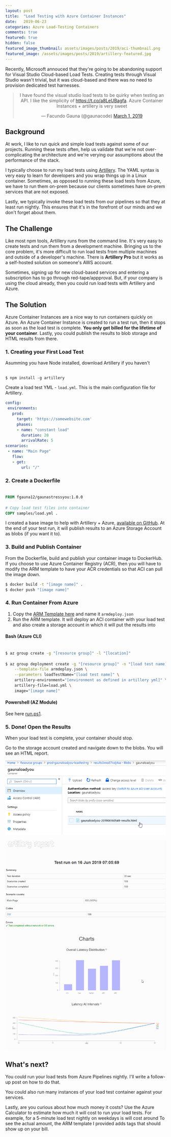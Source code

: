 ```yaml
---
layout: post
title:  "Load Testing with Azure Container Instances"
date:   2019-06-23 
categories: Azure Load-Testing Containers
comments: true
featured: true
hidden: false
featured_image_thumbnail: assets/images/posts/2019/aci-thumbnail.png
featured_image: /assets/images/posts/2019/artillery-featured.jpg
---
```


Recently, Microsoft annouced that they're going to be abandoning support for Visual Studio Cloud-based Load Tests. Creating tests through Visual Studio wasn't trivial, but it was cloud-based and there was no need to provision dedicated test harnesses. 

<center>
<blockquote class="twitter-tweet" data-lang="en"><p lang="en" dir="ltr">I have found the visual studio load tests to be quirky when testing an API. I like the simplicity of <a href="https://t.co/a8LeUBagfa">https://t.co/a8LeUBagfa</a>.   Azure Container Instances + artillery is very sweet</p>&mdash; Facundo Gauna (@gaunacode) <a href="https://twitter.com/gaunacode/status/1101458172362010624?ref_src=twsrc%5Etfw">March 1, 2019</a></blockquote>
<script async src="https://platform.twitter.com/widgets.js" charset="utf-8"></script>
</center>

<!--more-->

## Background

At work, I like to run quick and simple load tests against some of our projects. 
Running these tests often, help us validate that we're not over-complicating the architecture and we're verying our assumptions about the performance of the stack.

I typically choose to run my load tests using [Artillery](artillery.io). The YAML syntax is very easy to learn for developers and you wrap things up in a Linux container. Sometimes, as opposed to running these load tests from Azure, we have to run them on-prem because our clients sometimes have on-prem services that are not exposed.

Lastly, we typically invoke these load tests from our pipelines so that they at least run nightly. This ensures that it's in the forefront of our minds and we don't forget about them.

## The Challenge

Like most npm tools, Artillery runs from the command line. It's very easy to create tests and run them from a development machine. Bringing us to the core problem, it's more difficult to run load tests from multiple machines and outside of a developer's machine. There is **Artillery Pro** but it works as a self-hosted solution on someone's AWS account.

Sometimes, signing up for new cloud-based services and entering a subscription has to go through red-tape/appproval. But, if your company is using the cloud already, then you could run load tests with Artillery and Azure. 

## The Solution

Azure Container Instances are a nice way to run containers quickly on Azure. An Azure Container Instance is created to run a test run, then it stops as soon as the load test is complete. **You only get billed for the lifetime of your container**. Lastly, you could publish the results to blob storage and HTML results from there. 

### 1. Creating your First Load Test

Asumming you have Node installed, download Artillery if you haven't

``` console

$ npm install -g artillery 

```
Create a load test YML - `load.yml`. This is the main configuration file for Artillery.

``` yaml
config:
 environments:
   prod:
     target: 'https://somewebsite.com'
     phases:
     - name: "constant load"
       duration: 20
       arrivalRate: 5
scenarios:
 - name: "Main Page"
   flow:
   - get:
       url: "/"
```

### 2. Create a Dockerfile


``` Dockerfile

FROM fgauna12/gaunastressyou:1.0.0

# Copy load test files into container
COPY samples/load.yml .

```

I created a base image to help with Artillery + Azure, [available on GitHub](https://github.com/fgauna12/AzureArtilleryLoadTests). At the end of your test run, it will publish results to an Azure Storage Account as blobs (if you want it to).

### 3. Build and Publish Container

From the Dockerfile, build and publish your container image to DockerHub. If you choose to use Azure Container Registry (ACR), then you will have to modify the ARM template to have your ACR credentials so that ACI can pull the image down.

``` bash
$ docker build -t "[image name]" . 
$ docker push "[image name]"
```

### 4. Run Container From Azure

1. Copy the [ARM Template here](https://raw.githubusercontent.com/fgauna12/AzureArtilleryLoadTests/master/armdeploy.json) and name it `armdeploy.json`
2. Run the ARM template. It will deploy an ACI container with your load test and also create a storage account in which it will put the results into

#### Bash (Azure CLI)

``` bash

$ az group create -g "[resource group]" -l "[location]"

$ az group deployment create -g "[resource group]" -n "[load test name]" \
    --template-file armdeploy.json \
    --parameters loadTestName="[load test name]" \
    artillery-environment="[environment as defined in artillery yml]" \
    artillery-file=load.yml \
    image="[image name]"

```

#### Powershell (AZ Module)

See here [run.ps1](https://raw.githubusercontent.com/fgauna12/AzureArtilleryLoadTests/master/armdeploy.json).

### 5. Done! Open the Results

When your load test is complete, your container should stop. 

Go to the storage account created and navigate down to the blobs. You will see an HTML report.

![](/assets/images/posts/2019/loadtest-1.png)

![](/assets/images/posts/2019/loadtest-2.png)

## What's next?

You could run your load tests from Azure Pipelines nightly. I'll write a follow-up post on how to do that. 

You could also run many instances of your load test container against your services.

Lastly, are you curious about how much money it costs? Use the Azure Calculator to estimate how much it will cost to run your load tests. For example, for a 5-minute load test nightly on weekdays is will cost around 
To see the actual amount, the ARM template I provided adds tags that should show up on your bill.